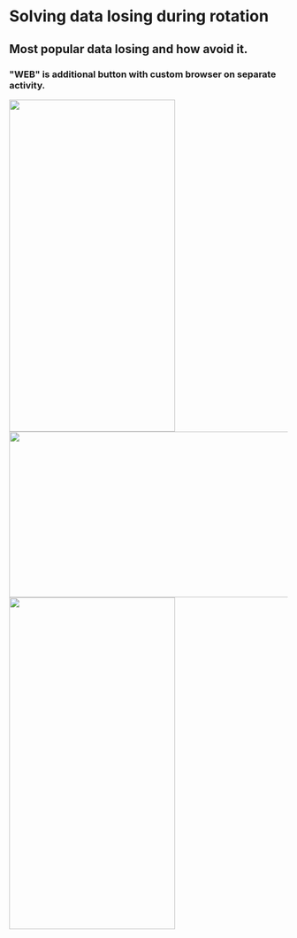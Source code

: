 # Solving data losing during rotation
## Most popular data losing and how avoid it.
### "WEB" is additional button with custom browser on separate activity.
<img
src="https://user-images.githubusercontent.com/26441637/45158526-ebb97c00-b1ec-11e8-90ba-d9777da335ca.png" width="300" height="600"/>
<img
src="https://user-images.githubusercontent.com/26441637/45158529-ebb97c00-b1ec-11e8-9163-e36e03bb1a57.png" width="600" height="300"/>
<img
src="https://user-images.githubusercontent.com/26441637/45158530-ebb97c00-b1ec-11e8-995f-3020d7c1db97.png" width="300" height="600"/>
